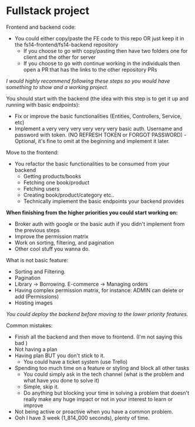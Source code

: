 # Fullstack project

Frontend and backend code:

- You could either copy/paste the FE code to this repo OR just keep it in the fs14-frontend/fs14-backend repository
  - If you choose to go with copy/pasting then have two folders one for client and the other for server
  - If you choose to go with continue working in the individuals then open a PR that has the links to the other repository PRs

_I would highly recommend following these steps so you would have something to show and a working project._

You should start with the backend (the idea with this step is to get it up and running with basic endpoints):

- Fix or improve the basic functionalities (Entities, Controllers, Service, etc)
- Implement a very very very very very very basic auth. Username and password with token. (NO REFRESH TOKEN or FORGOT PASSWORD) - Optional, it's fine to omit at the beginning and implement it later.

Move to the frontend:

- You refactor the basic functionalities to be consumed from your backend
  - Getting products/books
  - Fetching one book/product
  - Fetching users
  - Creating book/product/category etc..
  - Technically implement the basic endpoints your backend provides

**When finishing from the higher priorities you could start working on:**

- Broker auth with google or the basic auth if you didn't implement from the previous steps
- Improve the permission matrix
- Work on sorting, filtering, and pagination
- Other cool stuff you wanna do.

What is not basic feature:

- Sorting and Filtering.
- Pagination
- Library -> Borrowing. E-commerce -> Managing orders
- Having complex permission matrix, for instance: ADMIN can delete or add (Permissions)
- Hosting images

_You could deploy the backend before moving to the lower priority features._

Common mistakes:

- Finish all the backend and then move to frontend. (I'm not saying this bad )
- Not having a plan
- Having plan BUT you don't stick to it.
  - You could have a ticket system (use Trello)
- Spending too much time on a feature or styling and block all other tasks
  - You could simply ask in the tech channel (what is the problem and what have you done to solve it)
  - Simple, skip it.
  - Do anything but blocking your time in solving a problem that doesn't really make any huge impact or not in your interest to learn or improve
- Not being active or proactive when you have a common problem.
- Ooh I have 3 week (1_814_000 seconds), plenty of time.

